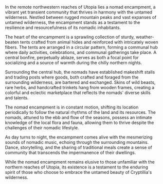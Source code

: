In the remote northwestern reaches of Utopia lies a nomad encampment, a vibrant yet transient community that thrives in harmony with the untamed wilderness. Nestled between rugged mountain peaks and vast expanses of untamed wilderness, the encampment stands as a testament to the resilience and resourcefulness of its nomadic inhabitants.

The heart of the encampment is a sprawling collection of sturdy, weather-beaten tents crafted from animal hides and reinforced with intricately woven fibers. The tents are arranged in a circular pattern, forming a communal hub where daily activities, celebrations, and communal gatherings take place. A central bonfire, perpetually ablaze, serves as both a focal point for socializing and a source of warmth during the chilly northern nights.

Surrounding the central hub, the nomads have established makeshift stalls and trading posts where goods, both crafted and foraged from the surrounding wilderness, are bartered and exchanged. Skins of wild beasts, rare herbs, and handcrafted trinkets hang from wooden frames, creating a colorful and eclectic marketplace that reflects the nomads' diverse skills and talents.

The nomad encampment is in constant motion, shifting its location periodically to follow the natural rhythms of the land and its resources. The nomads, attuned to the ebb and flow of the seasons, possess an intimate knowledge of the local flora and fauna, allowing them to thrive despite the challenges of their nomadic lifestyle.

As day turns to night, the encampment comes alive with the mesmerizing sounds of nomadic music, echoing through the surrounding mountains. Dance, storytelling, and the sharing of traditional meals create a sense of community that transcends the impermanence of their dwellings.

While the nomad encampment remains elusive to those unfamiliar with the northern reaches of Utopia, its existence is a testament to the enduring spirit of those who choose to embrace the untamed beauty of Cryptillia's wilderness.